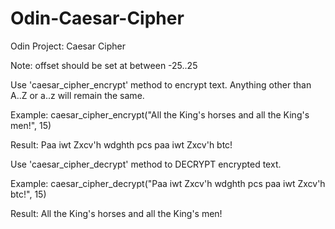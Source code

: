 # Odin-Caesar-Cipher
Odin Project: Caesar Cipher

Note: offset should be set at between -25..25

Use 'caesar_cipher_encrypt' method to encrypt text. Anything other than A..Z or a..z will remain the same.

Example: caesar_cipher_encrypt("All the King's horses and all the King's men!", 15)

Result: Paa iwt Zxcv'h wdghth pcs paa iwt Zxcv'h btc!

Use 'caesar_cipher_decrypt' method to DECRYPT encrypted text.

Example: caesar_cipher_decrypt("Paa iwt Zxcv'h wdghth pcs paa iwt Zxcv'h btc!", 15)

Result: All the King's horses and all the King's men!
